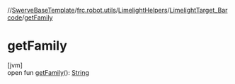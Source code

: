 //[SwerveBaseTemplate](../../../../index.md)/[frc.robot.utils](../../index.md)/[LimelightHelpers](../index.md)/[LimelightTarget_Barcode](index.md)/[getFamily](get-family.md)

# getFamily

[jvm]\
open fun [getFamily](get-family.md)(): [String](https://docs.oracle.com/javase/8/docs/api/java/lang/String.html)
